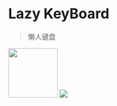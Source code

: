 # Lazy KeyBoard



> 懒人键盘



<img src="http://ocg4av0wv.bkt.clouddn.com/2018-08-09-064025.png" width="100">







<img src="http://ocg4av0wv.bkt.clouddn.com/2018-08-09-063938.png">
